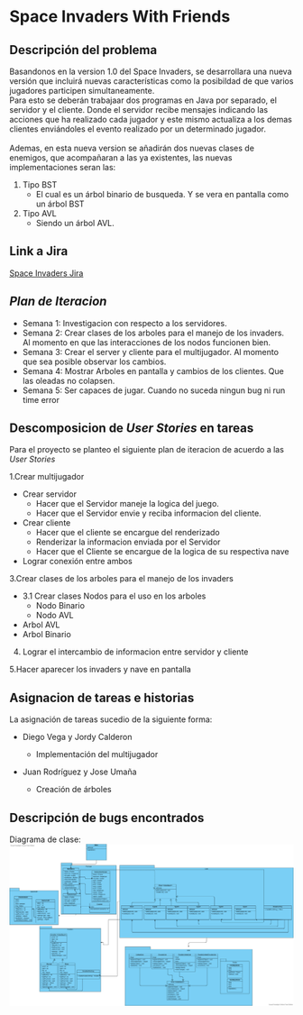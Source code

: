 # Space Invaders With Friends
## Descripción del problema
Basandonos en la version 1.0 del Space Invaders, se desarrollara una nueva versión que incluirá nuevas características como la posibildad de que varios jugadores participen simultaneamente.<br/>Para esto se deberán trabajaar dos programas en Java por separado, el servidor y el cliente. Donde el servidor recibe mensajes indicando las acciones que ha realizado cada jugador y este mismo actualiza a los demas clientes enviándoles el evento realizado por un determinado jugador.
<br/><br/>Ademas, en esta nueva version se añadirán dos nuevas clases de enemigos, que acompañaran a las ya existentes, las nuevas implementaciones seran las:
1. Tipo BST
   - El cual es un árbol binario de busqueda. Y se vera en pantalla como un árbol BST
2. Tipo AVL
   - Siendo un árbol AVL.
   


## Link a Jira
[Space Invaders Jira](https://diegovm02.atlassian.net/jira/software/projects/SI/boards/1)

## _Plan de Iteracion_


* Semana 1: Investigacion con respecto a los servidores.
* Semana 2: Crear clases de los arboles para el manejo de los invaders. Al momento en que las interacciones de los nodos funcionen bien.
* Semana 3: Crear el server y cliente para el multijugador. Al momento que sea posible observar los cambios.
* Semana 4: Mostrar Arboles en pantalla y cambios de los clientes. Que las oleadas no colapsen.
* Semana 5: Ser capaces de jugar. Cuando no suceda ningun bug ni run time error

## Descomposicion de  _User Stories_  en tareas
Para el proyecto se planteo el siguiente plan de iteracion de acuerdo a las *User Stories*

1.Crear multijugador
  - Crear servidor
    - Hacer que el Servidor maneje la logica del juego.
    - Hacer que el Servidor envie y reciba informacion del cliente.
  - Crear cliente
    - Hacer que el cliente se encargue del renderizado
    - Renderizar la informacion enviada por el Servidor
    - Hacer que el Cliente se encargue de la logica de su respectiva nave
  - Lograr conexión entre ambos

3.Crear clases de los arboles para el manejo de los invaders
  - 3.1 Crear clases Nodos para el uso en los arboles  
    - Nodo Binario
    - Nodo AVL
  - Arbol AVL
  - Arbol Binario

4. Lograr el intercambio de informacion entre servidor y cliente

5.Hacer aparecer los invaders y nave en pantalla

## Asignacion de tareas e historias
La asignación de tareas sucedio de la siguiente forma:

- Diego Vega y Jordy Calderon
    * Implementación del multijugador
    
- Juan Rodríguez y Jose Umaña
    * Creación de árboles
    
## Descripción de bugs encontrados

    
Diagrama de clase:
![alt text][logo1]

[logo1]: https://github.com/Devem02/Documentacion/raw/main/images/Diagrama.png "Logo Title Text 2"
